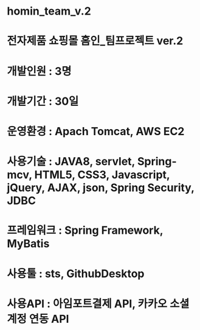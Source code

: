 # homin_team_v.2
# 전자제품 쇼핑몰 홈인_팀프로젝트 ver.2
# 개발인원 : 3명
# 개발기간 : 30일
# 운영환경 : Apach Tomcat, AWS EC2
# 사용기술 : JAVA8, servlet, Spring-mcv, HTML5, CSS3, Javascript, jQuery, AJAX, json, Spring Security, JDBC
# 프레임워크 : Spring Framework, MyBatis
# 사용툴 : sts, GithubDesktop
# 사용API : 아임포트결제 API, 카카오 소셜계정 연동 API
